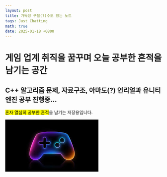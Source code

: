 ```yaml
---
layout: post
title: 가독성 구릴(?)수도 있는 노트
tags: Just Chatting
math: true
date: 2025-01-18 +0800
---
```


# 게임 업계 취직을 꿈꾸며 오늘 공부한 흔적을 남기는 공간

## C++ 알고리즘 문제, 자료구조, 아마도(?) 언리얼과 유니티엔진 공부 진행중...
<mark>혼자 열심히 공부한 흔적</mark>을 남기는 저장용입니다.


![alt text](image.png)



